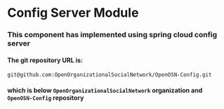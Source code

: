 # Config Server Module
 
### This component has implemented using spring cloud config server

#### The git repository URL is:

```git@github.com:OpenOrganizationalSocialNetwork/OpenOSN-Config.git```

#### which is below ```OpenOrganizationalSocialNetwork``` organization and ```OpenOSN-Config``` repository 

